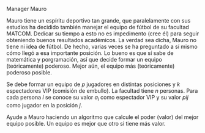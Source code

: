 
Manager Mauro

Mauro tiene un espíritu deportivo tan grande, que paralelamente con sus
estudios ha decidido también manejar el equipo de fútbol de su facultad
MATCOM. Dedicar su tiempo a esto no es impedimento (cree él) para seguir
obteniendo buenos resultados académicos. La verdad sea dicha, Mauro no
tiene ni idea de fútbol. De hecho, varias veces se ha preguntado a sí
mismo cómo llegó a esa importante posición. Lo bueno es que sí sabe de
matemática y porgramación, así que decide formar un equipo
(teóricamente) poderoso. Mejor aún, el equipo más (teóricamente)
poderoso posible.

Se debe formar un equipo de $p$ jugadores en distintas posiciones y $k$
espectadores VIP (comisión de embullo). La facultad tiene $n$ personas.
Para cada persona $i$ se conoce su valor $a_i$ como espectador VIP y su
valor $p{ij}$ como jugador en la posición $j$.

Ayude a Mauro haciendo un algoritmo que calcule el poder (valor) del
mejor equipo posible. Un equipo es mejor que otro si tiene más valor.

